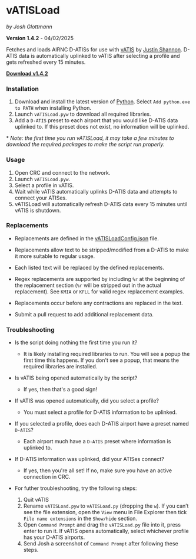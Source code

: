 # vATISLoad

_by Josh Glottmann_

**Version 1.4.2** - 04/02/2025

Fetches and loads AIRNC D-ATISs for use with [vATIS](https://vatis.app/) by [Justin Shannon](https://github.com/JustinShannon). D-ATIS data is automatically uplinked to vATIS after selecting a profile and gets refreshed every 15 minutes. 

__[Download v1.4.2](https://github.com/glott/vATISLoad/releases/latest/download/vATISLoad.pyw)__ 

### Installation

1) Download and install the latest version of [Python](https://www.python.org/downloads/). Select `Add python.exe to PATH` when installing Python.
2) Launch `vATISLoad.pyw` to download all required libraries.
3) Add a `D-ATIS` preset to each airport that you would like D-ATIS data uplinked to. If this preset does not exist, no information will be uplinked. 

\* _Note: the first time you run vATISLoad, it may take a few minutes to download the required packages to make the script run properly._

### Usage
1) Open CRC and connect to the network.
2) Launch `vATISLoad.pyw`.
3) Select a profile in vATIS.
4) Wait while vATIS automatically uplinks D-ATIS data and attempts to connect your ATISes.
5) vATISLoad will automatically refresh D-ATIS data every 15 minutes until vATIS is shutdown.

###  Replacements

- Replacements are defined in the [vATISLoadConfig.json](https://github.com/glott/vATISLoad/blob/main/vATISLoadConfig.json) file. 

- Replacements allow text to be stripped/modified from a D-ATIS to make it more suitable to regular usage.

- Each listed text will be replaced by the defined replacements. 

- Regex replacements are supported by including `%r` at the beginning of the replacement section (`%r` will be stripped out in the actual replacement). See `KMIA` or `KFLL` for valid regex replacement examples. 

- Replacements occur before any contractions are replaced in the text. 

- Submit a pull request to add additional replacement data.

### Troubleshooting

- Is the script doing nothing the first time you run it?
  - It is likely installing required libraries to run. You will see a popup the first time this happens. If you don't see a popup, that means the required libraries are installed.
 
- Is vATIS being opened automatically by the script?
  - If yes, then that's a good sign!
 
- If vATIS was opened automatically, did you select a profile?
  - You must select a profile for D-ATIS information to be uplinked.
 
- If you selected a profile, does each D-ATIS airport have a preset named `D-ATIS`?
  - Each airport much have a `D-ATIS` preset where information is uplinked to.

- If D-ATIS information was uplinked, did your ATISes connect?
  - If yes, then you're all set! If no, make sure you have an active connection in CRC. 

- For futher troubleshooting, try the following steps:

  1. Quit vATIS
  2. Rename `vATISLoad.pyw` to `vATISLoad.py` (dropping the `w`). If you can’t see the file extension, open the `View` menu in File Explorer then tick `File name extensions` in the `Show/hide` section.
  3. Open `Command Prompt` and drag the `vATISLoad.py` file into it, press enter to run it. If vATIS opens automatically, select whichever profile has your D-ATIS airports.
  4. Send Josh a screenshot of `Command Prompt` after following these steps. 
